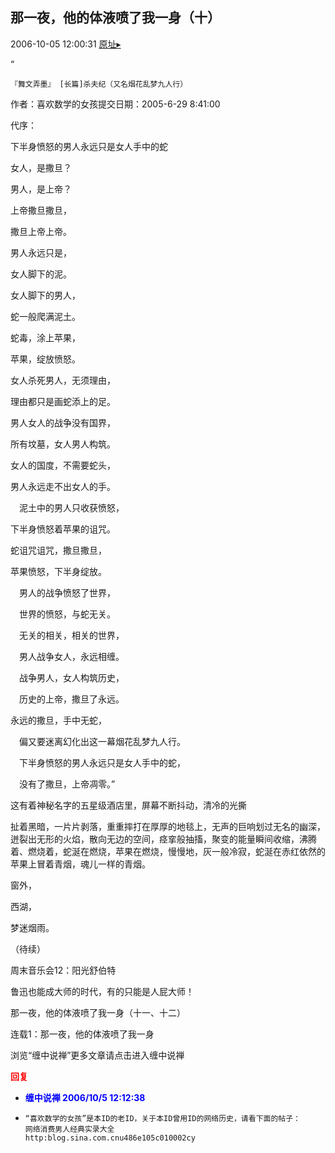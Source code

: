 ## 那一夜，他的体液喷了我一身（十）
2006-10-05 12:00:31
[原址▸](http://www.fxgan.com/chan_time/2006_07_12/287.htm)



 



 


 “ 
 
  
   
    『舞文弄墨』 [长篇]杀夫纪（又名烟花乱梦九人行）
   
  
  


  作者：喜欢数学的女孩提交日期：2005-6-29 8:41:00


 


 
  代序：


 


 下半身愤怒的男人永远只是女人手中的蛇


 


  女人，是撒旦？


  男人，是上帝？


 


  上帝撒旦撒旦，


  撒旦上帝上帝。


  男人永远只是，


  女人脚下的泥。


 


 女人脚下的男人，


  蛇一般爬满泥土。


  蛇毒，涂上苹果，


  苹果，绽放愤怒。


 


  女人杀死男人，无须理由，


  理由都只是画蛇添上的足。


 男人女人的战争没有国界，


 所有坟墓，女人男人构筑。


 


  女人的国度，不需要蛇头，


  男人永远走不出女人的手。


 　泥土中的男人只收获愤怒，


 下半身愤怒着苹果的诅咒。


 


 蛇诅咒诅咒，撒旦撒旦，


 苹果愤怒，下半身绽放。


 　男人的战争愤怒了世界，


 　世界的愤怒，与蛇无关。


 


 　无关的相关，相关的世界，


 　男人战争女人，永远相缠。


 　战争男人，女人构筑历史，


 　历史的上帝，撒旦了永远。


 


 永远的撒旦，手中无蛇，


 　偏又要迷离幻化出这一幕烟花乱梦九人行。


 　下半身愤怒的男人永远只是女人手中的蛇，


 　没有了撒旦，上帝凋零。”


 


 这有着神秘名字的五星级酒店里，屏幕不断抖动，清冷的光撕


 扯着黑暗，一片片剥落，重重摔打在厚厚的地毯上，无声的巨响划过无名的幽深，迸裂出无形的火焰，散向无边的空间，痉挛般抽搐，聚变的能量瞬间收缩，沸腾着、燃烧着，蛇涎在燃烧，苹果在燃烧，慢慢地，灰一般冷寂，蛇涎在赤红依然的苹果上冒着青烟，魂儿一样的青烟。


 


  窗外，


  西湖，


  梦迷烟雨。


 


 
  （待续）
 
 
  
 
 
  周末音乐会12：阳光舒伯特
 
 
  
 
 
  鲁迅也能成大师的时代，有的只能是人屁大师！
 
 
  
 


 那一夜，他的体液喷了我一身（十一、十二）


 


 
  
   连载1：那一夜，他的体液喷了我一身
  
  
   
  
  
   
  
  
   浏览“缠中说禅”更多文章请点击进入缠中说禅
  
 





<font color='red'>**回复**</font>


- **<font color='blue'>缠中说禅 2006/10/5 12:12:38</font>**
- ```
  “喜欢数学的女孩”是本ID的老ID，关于本ID曾用ID的网络历史，请看下面的帖子：
  网络消费男人经典实录大全
  http:blog.sina.com.cnu486e105c010002cy
  ```
